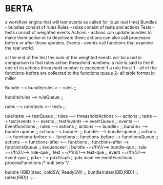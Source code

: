 # BERTA
a workflow engine that will test events as called for (qusi real time)
Bundles - bundles consist of rules
Rules - rules consist of tests and actions
Tests - tests consist of weighted events
Actions - actions can update bundles to make them active or to deactivate them; actions can also call processes before or after those updates.
Events - events call functions that examine the real world.


at the end of the test the sum of the weighted events will be used in comparison to that rules action threashold numbers.
a rule is said to fire if one of its actions threashold number is exceeded 
if a rule fires:
1 - all of the functions-before are collected to the functions queue
2- all 
table format in miller

Bundle --< bundle/rules >-- rules ;;

bundle/rules --> ruleQueue ;;

rules --< rule/tests >-- tests ;;

rule/tests --> testQueue ;;
rules --< threasholdActions >-- actions ;;
tests --< test/events >-- events ;;
test/events --> eventQueue ;;
events --- Eventfunctions ;;
rules --< actions ;;
actions --< bundle+ ;;
bundle+ --> bundle+queue ;;
actions --< bundle- ;;
bundle- --> bundle-queue ;;
actions --< functions-before >-- functions ;;
functions-before --> functionsQueue ;;
actions --< functions-after >-- functions ;;
functions-after --> functionsQueue ;;
sequenceer ;;
bundle ==//fn1//==> bundle-que ;;
rule ==//fn2//==> rule-que ;;
test ==//fn3//==> test-que ;;
event ==//fn4//==> event-que ;;
pdxn --< pdxGraph ;;
pdx.main ==> eventFunctions ; processFunctions /* sub sets */

bundle ((BID(desc, coldSW, ReadySW) ;;
bundle/rules((BID,RID)) ;;
rules((RID)) ;;
..

